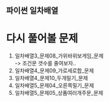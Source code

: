 ## 파이썬 일차배열
# 다시 풀어볼 문제
1. 일차배열3_문제08_가위바위보게임_문제  
-> 조건문 갯수를 줄여보자..  
2. 일차배열4_문제09_가로세로합_문제
3. 일차배열4_문제10_두개밀기_문제
4. 일차배열5_문제04_오른쪽밀기_문제
5. 일차배열5_문제05_상품여러개주문_문제